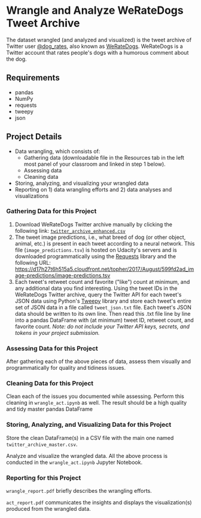 # Wrangle and Analyze WeRateDogs Tweet Archive

The dataset wrangled (and analyzed and visualized) is the tweet archive of Twitter user [@dog_rates](https://twitter.com/dog_rates), also known as [WeRateDogs](https://en.wikipedia.org/wiki/WeRateDogs). WeRateDogs is a Twitter account that rates people's dogs with a humorous comment about the dog.

## Requirements

- pandas
- NumPy
- requests
- tweepy
- json

## Project Details

- Data wrangling, which consists of:
  - Gathering data (downloadable file in the Resources tab in the left most panel of your classroom and linked in step 1 below).
  - Assessing data
  - Cleaning data
- Storing, analyzing, and visualizing your wrangled data
- Reporting on 1) data wrangling efforts and 2) data analyses and visualizations

### Gathering Data for this Project

1. Download WeRateDogs Twitter archive manually by clicking the following link: [`twitter_archive_enhanced.csv`](https://d17h27t6h515a5.cloudfront.net/topher/2017/August/59a4e958_twitter-archive-enhanced/twitter-archive-enhanced.csv)
2. The tweet image predictions, i.e., what breed of dog (or other object, animal, etc.) is present in each tweet according to a neural network. This file (`image_predictions.tsv`) is hosted on Udacity's servers and is downloaded programmatically using the [Requests](http://docs.python-requests.org/en/master/) library and the following URL: <https://d17h27t6h515a5.cloudfront.net/topher/2017/August/599fd2ad_image-predictions/image-predictions.tsv>
3. Each tweet's retweet count and favorite ("like") count at minimum, and any additional data you find interesting. Using the tweet IDs in the WeRateDogs Twitter archive, query the Twitter API for each tweet's JSON data using Python's [Tweepy](http://www.tweepy.org/) library and store each tweet's entire set of JSON data in a file called `tweet_json.txt` file. Each tweet's JSON data should be written to its own line. Then read this .txt file line by line into a pandas DataFrame with (at minimum) tweet ID, retweet count, and favorite count. *Note: do not include your Twitter API keys, secrets, and tokens in your project submission.*

### Assessing Data for this Project

After gathering each of the above pieces of data, assess them visually and programmatically for quality and tidiness issues. 

### Cleaning Data for this Project

Clean each of the issues you documented while assessing. Perform this cleaning in `wrangle_act.ipynb` as well. The result should be a high quality and tidy master pandas DataFrame

### Storing, Analyzing, and Visualizing Data for this Project

Store the clean DataFrame(s) in a CSV file with the main one named `twitter_archive_master.csv`.

Analyze and visualize the wrangled data. All the above process is conducted in the `wrangle_act.ipynb` Jupyter Notebook.

### Reporting for this Project

`wrangle_report.pdf` briefly describes the wrangling efforts. 

`act_report.pdf` communicates the insights and displays the visualization(s) produced from the wrangled data.